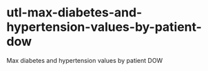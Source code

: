 # utl-max-diabetes-and-hypertension-values-by-patient-dow
Max diabetes and hypertension values by patient DOW
